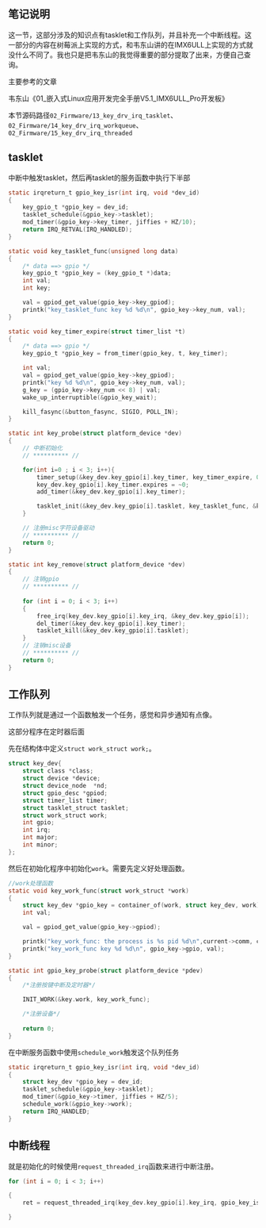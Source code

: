 ## 笔记说明

这一节，这部分涉及的知识点有tasklet和工作队列，并且补充一个中断线程。这一部分的内容在树莓派上实现的方式，和韦东山讲的在IMX6ULL上实现的方式就没什么不同了。我也只是把韦东山的我觉得重要的部分提取了出来，方便自己查询。

主要参考的文章

韦东山《01_嵌入式Linux应用开发完全手册V5.1_IMX6ULL_Pro开发板》

本节源码路径`02_Firmware/13_key_drv_irq_tasklet`、`02_Firmware/14_key_drv_irq_workqueue`、`02_Firmware/15_key_drv_irq_threaded`

## tasklet

中断中触发tasklet，然后再tasklet的服务函数中执行下半部

```C
static irqreturn_t gpio_key_isr(int irq, void *dev_id)
{
    key_gpio_t *gpio_key = dev_id;
    tasklet_schedule(&gpio_key->tasklet);
    mod_timer(&gpio_key->key_timer, jiffies + HZ/10);  
    return IRQ_RETVAL(IRQ_HANDLED);
}

static void key_tasklet_func(unsigned long data)
{
    /* data ==> gpio */
    key_gpio_t *gpio_key = (key_gpio_t *)data;
    int val;
    int key;

    val = gpiod_get_value(gpio_key->key_gpiod);
    printk("key_tasklet_func key %d %d\n", gpio_key->key_num, val);
}

static void key_timer_expire(struct timer_list *t)
{
    /* data ==> gpio */
    key_gpio_t *gpio_key = from_timer(gpio_key, t, key_timer);

    int val;
    val = gpiod_get_value(gpio_key->key_gpiod);
    printk("key %d %d\n", gpio_key->key_num, val);  
    g_key = (gpio_key->key_num << 8) | val;
    wake_up_interruptible(&gpio_key_wait);

    kill_fasync(&button_fasync, SIGIO, POLL_IN);  
}

static int key_probe(struct platform_device *dev)
{  
	// 中断初始化
	// ********** //

    for(int i=0 ; i < 3; i++){
        timer_setup(&key_dev.key_gpio[i].key_timer, key_timer_expire, 0);
        key_dev.key_gpio[i].key_timer.expires = ~0;
        add_timer(&key_dev.key_gpio[i].key_timer);

        tasklet_init(&key_dev.key_gpio[i].tasklet, key_tasklet_func, &key_dev.key_gpio[i]);
    }

	// 注册misc字符设备驱动
	// ********** //
    return 0;
}

static int key_remove(struct platform_device *dev)
{
	// 注销gpio
	// ********** //
	
    for (int i = 0; i < 3; i++)
    {
        free_irq(key_dev.key_gpio[i].key_irq, &key_dev.key_gpio[i]);
        del_timer(&key_dev.key_gpio[i].key_timer);
        tasklet_kill(&key_dev.key_gpio[i].tasklet);
    }
	// 注销misc设备
	// ********** //
    return 0;
}
```

## 工作队列

工作队列就是通过一个函数触发一个任务，感觉和异步通知有点像。

这部分程序在定时器后面

先在结构体中定义`struct work_struct work;`。

```C
struct key_dev{	
	struct class *class;		
	struct device *device;
    struct device_node	*nd;
	struct gpio_desc *gpiod;
    struct timer_list timer;
    struct tasklet_struct tasklet;
    struct work_struct work;
    int gpio;
    int irq;
	int major;				
	int minor;				
};
```

然后在初始化程序中初始化`work`。需要先定义好处理函数。

```C
//work处理函数
static void key_work_func(struct work_struct *work)
{
	struct key_dev *gpio_key = container_of(work, struct key_dev, work);
	int val;

	val = gpiod_get_value(gpio_key->gpiod);

	printk("key_work_func: the process is %s pid %d\n",current->comm, current->pid);	
	printk("key_work_func key %d %d\n", gpio_key->gpio, val);
}

static int gpio_key_probe(struct platform_device *pdev)
{
    /*注册按键中断及定时器*/

    INIT_WORK(&key.work, key_work_func);

    /*注册设备*/
        
    return 0;
}
```

在中断服务函数中使用`schedule_work`触发这个队列任务

```C
static irqreturn_t gpio_key_isr(int irq, void *dev_id)
{
	struct key_dev *gpio_key = dev_id;
    tasklet_schedule(&gpio_key->tasklet);
	mod_timer(&gpio_key->timer, jiffies + HZ/5);
	schedule_work(&gpio_key->work);
	return IRQ_HANDLED;
}
```

## 中断线程

就是初始化的时候使用`request_threaded_irq`函数来进行中断注册。

```C
for (int i = 0; i < 3; i++)

{
	ret = request_threaded_irq(key_dev.key_gpio[i].key_irq, gpio_key_isr, gpio_key_thread_func,  IRQF_TRIGGER_FALLING, "shb_gpio_key", &key_dev.key_gpio[i]);

}
```